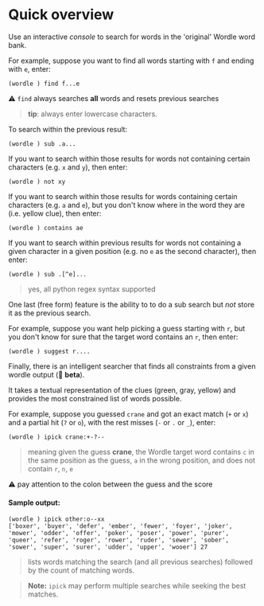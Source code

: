 # Quick overview
Use an interactive *console* to search for words in the 'original' Wordle word bank. 

For example, suppose you want to find all words starting with `f` and ending with `e`, enter:
```
(wordle ) find f...e
```
:warning: `find` always searches **all** words and resets previous searches
> **tip**: always enter lowercase characters.

To search within the previous result:
```
(wordle ) sub .a...
```
If you want to search within those results for words not containing certain characters (e.g. `x` and `y`),  then enter:
```
(wordle ) not xy
```
If you want to search within those results for words  containing certain characters (e.g. `a` and `e`), but you don't know where in the word they are (i.e. yellow clue), then enter:
```
(wordle ) contains ae
```
If you want to search within previous results for words not containing a given character in a given position  (e.g. no `e` as the second character), then enter:
```
(wordle ) sub .[^e]...
```
> yes, all python regex syntax supported

One last (free form) feature is the ability to to do a sub search but *not* store it as the previous search. 

For example, suppose you want help picking a guess starting with `r`, but you don't know for sure that the target word contains an `r`, then enter:
```
(wordle ) suggest r....
```

Finally, there is an intelligent searcher that finds all constraints from a given wordle output (🔴 **beta**).

It takes a textual representation of the clues (green, gray, yellow) and provides the most constrained list of words possible.

For example, suppose you guessed `crane` and got an exact match (`+` or `x`) and a partial hit (`?` or `o`), with the rest misses (`-` or `.` or `_`), enter:

```
(wordle ) ipick crane:+-?-- 
```
>meaning given the guess **crane**, the Wordle target word contains `c` in the same position as the guess, `a` in the wrong position, and does not contain `r`, `n`, `e`

:warning: pay attention to the colon between the guess and the score

#### Sample output:
```
(wordle ) ipick other:o--xx
['boxer', 'buyer', 'defer', 'ember', 'fewer', 'foyer', 'joker', 'mower', 'odder', 'offer', 'poker', 'poser', 'power', 'purer', 'queer', 'refer', 'roger', 'rower', 'ruder', 'sewer', 'sober', 'sower', 'super', 'surer', 'udder', 'upper', 'wooer'] 27
```
> lists words matching the search (and all previous searches) followed by the count of matching words.

> **Note:**  `ipick` may perform multiple searches while seeking the best matches.